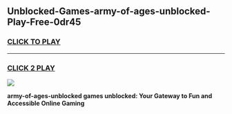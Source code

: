 
## Unblocked-Games-army-of-ages-unblocked-Play-Free-0dr45
<h3>
<a href="https://premium76.site?title=army-of-ages-unblocked&ref=23A">CLICK TO PLAY</a></h3>
<hr>

<h3>
<a href="https://premium76.site?title=army-of-ages-unblocked&ref=23A">CLICK 2 PLAY</a>
  
</h3>

<a href="https://premium76.site?title=army-of-ages-unblocked&ref=23A"><img src="https://clearcache.store/games.png"></a>


**army-of-ages-unblocked games unblocked: Your Gateway to Fun and Accessible Online Gaming**
